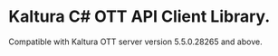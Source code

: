 # Kaltura C# OTT API Client Library.
Compatible with Kaltura OTT server version 5.5.0.28265 and above.
